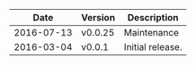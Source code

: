 | Date        | Version | Description |
| ----------- | ------- | ----------- |
| 2016-07-13  | v0.0.25 | Maintenance |
| 2016-03-04  | v0.0.1  | Initial release. |
